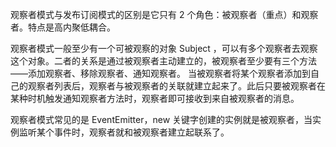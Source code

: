 观察者模式与发布订阅模式的区别是它只有 2 个角色：被观察者（重点）和观察者。特点是高内聚低耦合。

观察者模式一般至少有一个可被观察的对象 Subject ，可以有多个观察者去观察这个对象。二者的关系是通过被观察者主动建立的，被观察者至少要有三个方法——添加观察者、移除观察者、通知观察者。
当被观察者将某个观察者添加到自己的观察者列表后，观察者与被观察者的关联就建立起来了。此后只要被观察者在某种时机触发通知观察者方法时，观察者即可接收到来自被观察者的消息。

观察者模式常见的是 EventEmitter，new 关键字创建的实例就是被观察者，当实例监听某个事件时，观察者就和被观察者建立起联系了。